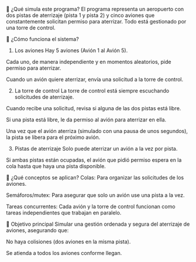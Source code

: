🛫 ¿Qué simula este programa?
El programa representa un aeropuerto con dos pistas de aterrizaje (pista 1 y pista 2) y cinco aviones que constantemente solicitan permiso para aterrizar. Todo está gestionado por una torre de control.

🛬 ¿Cómo funciona el sistema?
1. Los aviones
Hay 5 aviones (Avión 1 al Avión 5).

Cada uno, de manera independiente y en momentos aleatorios, pide permiso para aterrizar.

Cuando un avión quiere aterrizar, envía una solicitud a la torre de control.

2. La torre de control
La torre de control está siempre escuchando solicitudes de aterrizaje.

Cuando recibe una solicitud, revisa si alguna de las dos pistas está libre.

Si una pista está libre, le da permiso al avión para aterrizar en ella.

Una vez que el avión aterriza (simulado con una pausa de unos segundos), la pista se libera para el próximo avión.

3. Pistas de aterrizaje
Solo puede aterrizar un avión a la vez por pista.

Si ambas pistas están ocupadas, el avión que pidió permiso espera en la cola hasta que haya una pista disponible.

🧠 ¿Qué conceptos se aplican?
Colas: Para organizar las solicitudes de los aviones.

Semáforos/mutex: Para asegurar que solo un avión use una pista a la vez.

Tareas concurrentes: Cada avión y la torre de control funcionan como tareas independientes que trabajan en paralelo.

🎯 Objetivo principal
Simular una gestión ordenada y segura del aterrizaje de aviones, asegurando que:

No haya colisiones (dos aviones en la misma pista).

Se atienda a todos los aviones conforme llegan.
